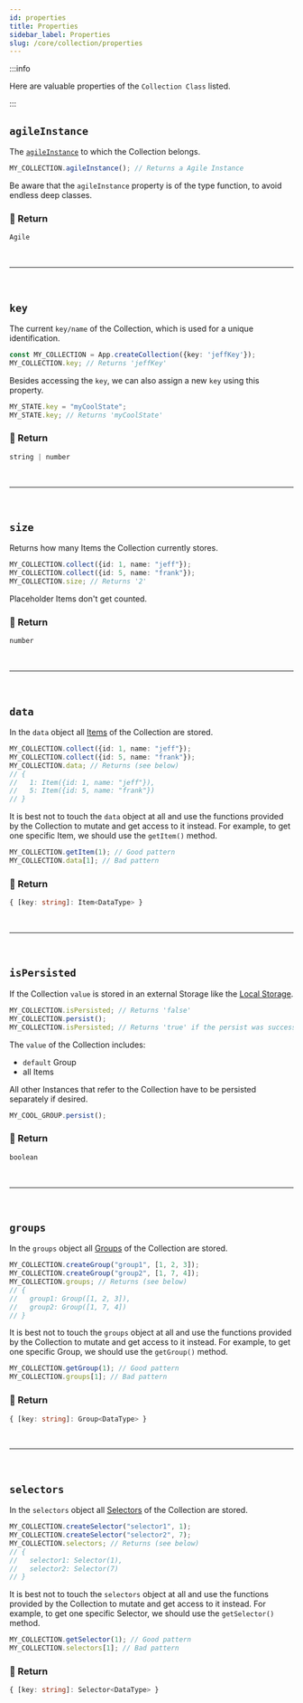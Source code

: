 ```yaml
---
id: properties
title: Properties
sidebar_label: Properties
slug: /core/collection/properties
---
```


:::info

Here are valuable properties of the `Collection Class` listed.

:::

## `agileInstance`

The [`agileInstance`](../agile-instance/Introduction.md) to which the Collection belongs.
```ts
MY_COLLECTION.agileInstance(); // Returns a Agile Instance
```
Be aware that the `agileInstance` property is of the type function,
to avoid endless deep classes.

### 📄 Return

```ts
Agile
```



<br />

---

<br />



## `key`

The current `key/name` of the Collection,
which is used for a unique identification.
```ts {2}
const MY_COLLECTION = App.createCollection({key: 'jeffKey'});
MY_COLLECTION.key; // Returns 'jeffKey'
```
Besides accessing the `key`, we can also assign a new `key` using this property.
```ts {1}
MY_STATE.key = "myCoolState";
MY_STATE.key; // Returns 'myCoolState'
```

### 📄 Return

```ts
string | number
```



<br />

---

<br />



## `size`

Returns how many Items the Collection currently stores.
```ts {3}
MY_COLLECTION.collect({id: 1, name: "jeff"});
MY_COLLECTION.collect({id: 5, name: "frank"});
MY_COLLECTION.size; // Returns '2'
```
Placeholder Items don't get counted.

### 📄 Return

```ts
number
```


<br />

---

<br />



## `data`

In the `data` object all [Items](./Introduction.md#-item) of the Collection are stored.
```ts {3}
MY_COLLECTION.collect({id: 1, name: "jeff"});
MY_COLLECTION.collect({id: 5, name: "frank"});
MY_COLLECTION.data; // Returns (see below)
// {
//   1: Item({id: 1, name: "jeff"}),
//   5: Item({id: 5, name: "frank"})
// }
```
It is best not to touch the `data` object at all
and use the functions provided by the Collection to mutate and get access to it instead.
For example, to get one specific Item, we should use the `getItem()` method.
```ts {1}
MY_COLLECTION.getItem(1); // Good pattern
MY_COLLECTION.data[1]; // Bad pattern
```

### 📄 Return

```ts
{ [key: string]: Item<DataType> }
```



<br />

---

<br />



## `isPersisted`

If the Collection `value` is stored in an external Storage like the [Local Storage](https://developer.mozilla.org/de/docs/Web/API/Window/localStorage).
```ts {1,3}
MY_COLLECTION.isPersisted; // Returns 'false'
MY_COLLECTION.persist();
MY_COLLECTION.isPersisted; // Returns 'true' if the persist was successful
```
The `value` of the Collection includes:
- `default` Group
- all Items 

All other Instances that refer to the Collection have to be persisted separately if desired.
```ts
MY_COOL_GROUP.persist();
```

### 📄 Return

```ts
boolean
```



<br />

---

<br />



## `groups`

In the `groups` object all [Groups](./group/Introduction.md) of the Collection are stored.
```ts {3}
MY_COLLECTION.createGroup("group1", [1, 2, 3]);
MY_COLLECTION.createGroup("group2", [1, 7, 4]);
MY_COLLECTION.groups; // Returns (see below)
// {
//   group1: Group([1, 2, 3]),
//   group2: Group([1, 7, 4])
// }
```
It is best not to touch the `groups` object at all
and use the functions provided by the Collection to mutate and get access to it instead.
For example, to get one specific Group, we should use the `getGroup()` method.
```ts {1}
MY_COLLECTION.getGroup(1); // Good pattern
MY_COLLECTION.groups[1]; // Bad pattern
```

### 📄 Return

```ts
{ [key: string]: Group<DataType> }
```



<br />

---

<br />



## `selectors`

In the `selectors` object all [Selectors](./selector/Introduction.md) of the Collection are stored.
```ts {3}
MY_COLLECTION.createSelector("selector1", 1);
MY_COLLECTION.createSelector("selector2", 7);
MY_COLLECTION.selectors; // Returns (see below)
// {
//   selector1: Selector(1),
//   selector2: Selector(7)
// }
```
It is best not to touch the `selectors` object at all
and use the functions provided by the Collection to mutate and get access to it instead.
For example, to get one specific Selector, we should use the `getSelector()` method.
```ts {1}
MY_COLLECTION.getSelector(1); // Good pattern
MY_COLLECTION.selectors[1]; // Bad pattern
```

### 📄 Return

```ts
{ [key: string]: Selector<DataType> }
```
